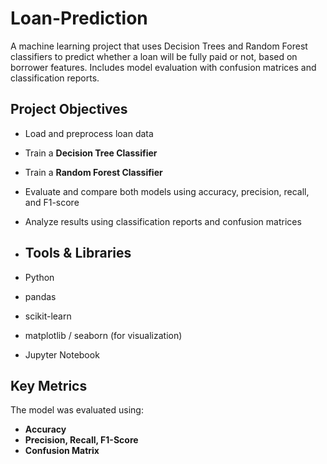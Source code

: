 # Loan-Prediction
A machine learning project that uses Decision Trees and Random Forest classifiers to predict whether a loan will be fully paid or not, based on borrower features. Includes model evaluation with confusion matrices and classification reports.

##  Project Objectives
- Load and preprocess loan data
- Train a **Decision Tree Classifier**
- Train a **Random Forest Classifier**
- Evaluate and compare both models using accuracy, precision, recall, and F1-score
- Analyze results using classification reports and confusion matrices

- ##  Tools & Libraries
- Python
- pandas
- scikit-learn
- matplotlib / seaborn (for visualization)
- Jupyter Notebook

##  Key Metrics
The model was evaluated using:
- **Accuracy**
- **Precision, Recall, F1-Score**
- **Confusion Matrix**
